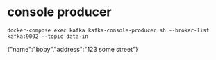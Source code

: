# console producer
```
docker-compose exec kafka kafka-console-producer.sh --broker-list kafka:9092 --topic data-in
```

{"name":"boby","address":"123 some street"}